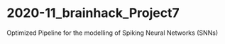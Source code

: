 # 2020-11_brainhack_Project7
Optimized Pipeline for the modelling of Spiking Neural Networks (SNNs)
